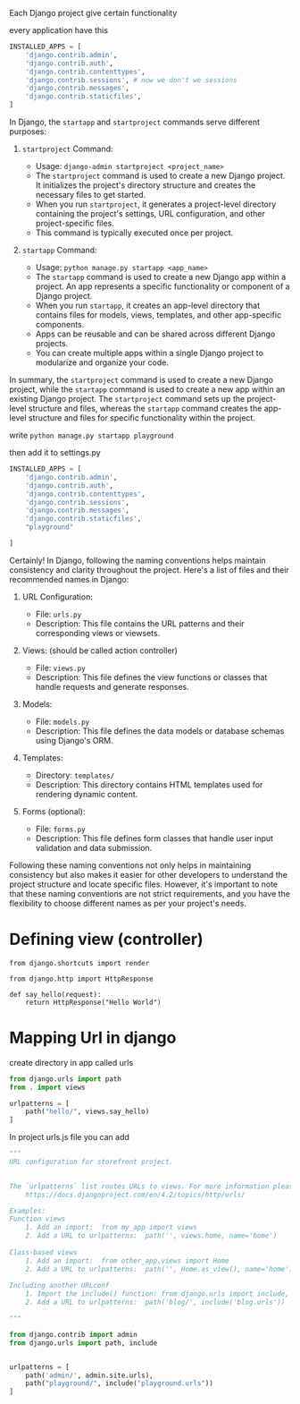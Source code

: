Each Django project give certain functionality

every application have this
```python
INSTALLED_APPS = [
    'django.contrib.admin',
    'django.contrib.auth',
    'django.contrib.contenttypes',
    'django.contrib.sessions', # now we don't we sessions 
    'django.contrib.messages',
    'django.contrib.staticfiles',
]
```

In Django, the `startapp` and `startproject` commands serve different purposes:

1. `startproject` Command:
   - Usage: `django-admin startproject <project_name>`
   - The `startproject` command is used to create a new Django project. It initializes the project's directory structure and creates the necessary files to get started.
   - When you run `startproject`, it generates a project-level directory containing the project's settings, URL configuration, and other project-specific files.
   - This command is typically executed once per project.

2. `startapp` Command:
   - Usage: `python manage.py startapp <app_name>`
   - The `startapp` command is used to create a new Django app within a project. An app represents a specific functionality or component of a Django project.
   - When you run `startapp`, it creates an app-level directory that contains files for models, views, templates, and other app-specific components.
   - Apps can be reusable and can be shared across different Django projects.
   - You can create multiple apps within a single Django project to modularize and organize your code.

In summary, the `startproject` command is used to create a new Django project, while the `startapp` command is used to create a new app within an existing Django project. The `startproject` command sets up the project-level structure and files, whereas the `startapp` command creates the app-level structure and files for specific functionality within the project.

write `python manage.py startapp playground`

then add it to 
settings.py
```python
INSTALLED_APPS = [
    'django.contrib.admin',
    'django.contrib.auth',
    'django.contrib.contenttypes',
    'django.contrib.sessions',
    'django.contrib.messages',
    'django.contrib.staticfiles',
    "playground"

]
```


Certainly! In Django, following the naming conventions helps maintain consistency and clarity throughout the project. Here's a list of files and their recommended names in Django:

1. URL Configuration:
   - File: `urls.py`
   - Description: This file contains the URL patterns and their corresponding views or viewsets.

2. Views: (should be called action controller)
   - File: `views.py`
   - Description: This file defines the view functions or classes that handle requests and generate responses.

3. Models:
   - File: `models.py`
   - Description: This file defines the data models or database schemas using Django's ORM.

4. Templates:
   - Directory: `templates/`
   - Description: This directory contains HTML templates used for rendering dynamic content.

5. Forms (optional):
   - File: `forms.py`
   - Description: This file defines form classes that handle user input validation and data submission.

Following these naming conventions not only helps in maintaining consistency but also makes it easier for other developers to understand the project structure and locate specific files. However, it's important to note that these naming conventions are not strict requirements, and you have the flexibility to choose different names as per your project's needs.



# Defining view (controller)

```
from django.shortcuts import render

from django.http import HttpResponse

def say_hello(request):
    return HttpResponse("Hello World")
```

# Mapping Url in django

create directory in app called urls

```python
from django.urls import path
from . import views

urlpatterns = [
    path("hello/", views.say_hello)
]
```

In project urls.js file you can add
```python
"""
URL configuration for storefront project.

  
The `urlpatterns` list routes URLs to views. For more information please see:
    https://docs.djangoproject.com/en/4.2/topics/http/urls/

Examples:
Function views
    1. Add an import:  from my_app import views
    2. Add a URL to urlpatterns:  path('', views.home, name='home')
  
Class-based views
    1. Add an import:  from other_app.views import Home
    2. Add a URL to urlpatterns:  path('', Home.as_view(), name='home')
   
Including another URLconf
    1. Import the include() function: from django.urls import include, path
    2. Add a URL to urlpatterns:  path('blog/', include('blog.urls'))

"""

from django.contrib import admin
from django.urls import path, include


urlpatterns = [
    path('admin/', admin.site.urls),
    path("playground/", include("playground.urls"))
]
```